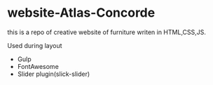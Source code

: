 # website-Atlas-Concorde
this is a repo of creative website of furniture writen in HTML,CSS,JS.

Used during layout

<ul>
  <li>Gulp</li>
  <li>FontAwesome</li>
  <li>Slider plugin(slick-slider)</li>
</ul>

